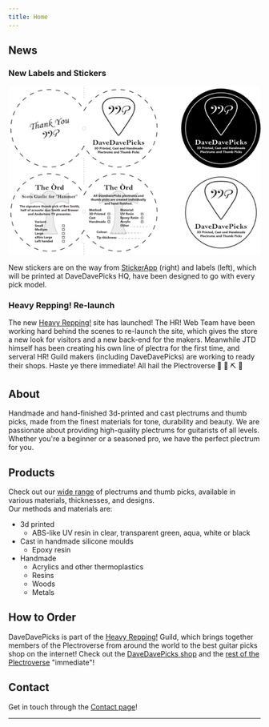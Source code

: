 ```yaml
---
title: Home
---
```

## News

### New Labels and Stickers

![Front and back of labels for the òrd on the left, black and white DaveDavePicks stickers on the right.](/assets/images/news.png "Front and back of labels for the òrd on the left, black and white DaveDavePicks stickers on the right.")

New stickers are on the way from [StickerApp](https://www.stickerapp.co.uk) (right) and labels (left), which will be printed at DaveDavePicks HQ, have been designed to go with every pick model.

### Heavy Repping! Re-launch

The new [Heavy Repping!](https://heavyrepping.com) site has launched! The HR! Web Team have been working hard behind the scenes to re-launch the site, which gives the store a new look for visitors and a new back-end for the makers. Meanwhile JTD himself has been creating his own line of plectra for the first time, and serveral HR! Guild makers (including DaveDavePicks) are working to ready their shops. Haste ye there immediate! All hail the Plectroverse 🙌 🎸 ⛏️ 🌌

## About

Handmade and hand-finished 3d-printed and cast plectrums and thumb picks, made from the finest materials for tone, durability and beauty. We are passionate about providing high-quality plectrums for guitarists of all levels. Whether you're a beginner or a seasoned pro, we have the perfect plectrum for you.

## Products

Check out our [wide range](products.md) of plectrums and thumb picks, available in various materials, thicknesses, and designs. 
<br>Our methods and materials are:
- 3d printed
  - ABS-like UV resin in clear, transparent green, aqua, white or black
- Cast in handmade silicone moulds
  - Epoxy resin
- Handmade
  - Acrylics and other thermoplastics
  - Resins
  - Woods
  - Metals

## How to Order

DaveDavePicks is part of the [Heavy Repping!](https://www.heavyrepping.com)  Guild, which brings together members of the Plectroverse from around the world to the best guitar picks shop on the internet! Check out the [DaveDavePicks shop](https://www.heavyrepping.com/davedavepicks/) and the [rest of the Plectroverse](https://www.heavyrepping.com/shop/plectroverse-makers/) "immediate"!

## Contact

Get in touch through the [Contact page](contact.md)!

---